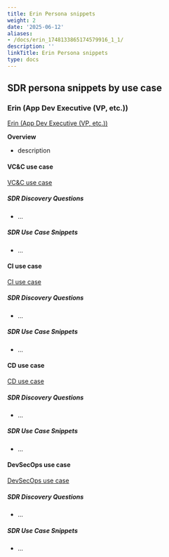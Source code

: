 ```yaml
---
title: Erin Persona snippets
weight: 2
date: '2025-06-12'
aliases:
- /docs/erin_1748133865174579916_1_1/
description: ''
linkTitle: Erin Persona snippets
type: docs
---
```


## SDR persona snippets by use case

### Erin (App Dev Executive (VP, etc.))

[Erin (App Dev Executive (VP, etc.))](/handbook/marketing/brand-and-product-marketing/product-and-solution-marketing/roles-personas/buyer-persona/#erin---the-application-development-executive-vp-etc)

**Overview**

- description

#### VC&C use case

[VC&C use case](/handbook/marketing/brand-and-product-marketing/product-and-solution-marketing/usecase-gtm/version-control-collaboration/#personas)

##### SDR Discovery Questions

- ...

##### SDR Use Case Snippets

- ...

#### CI use case

[CI use case](/handbook/marketing/brand-and-product-marketing/product-and-solution-marketing/usecase-gtm/ci/#personas)

##### SDR Discovery Questions

- ...

##### SDR Use Case Snippets

- ...

#### CD use case

[CD use case](/handbook/marketing/brand-and-product-marketing/product-and-solution-marketing/usecase-gtm/cd/#personas)

##### SDR Discovery Questions

- ...

##### SDR Use Case Snippets

- ...

#### DevSecOps use case

[DevSecOps use case](/handbook/marketing/brand-and-product-marketing/product-and-solution-marketing/usecase-gtm/devsecops/#personas)

##### SDR Discovery Questions

- ...

##### SDR Use Case Snippets

- ...
